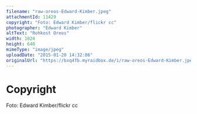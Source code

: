```yaml
---
filename: "raw-oreos-Edward-Kimber.jpeg"
attachmentId: 11429
copyright: "Foto: Edward Kimber/flickr cc"
photographer: "Edward Kimber"
altText: "Rohkost Oreos"
width: 1024
height: 640
mimeType: "image/jpeg"
uploadDate: "2015-01-20 14:32:06"
originalUrl: "https://bxq4fb.myraidbox.de/i/raw-oreos-Edward-Kimber.jpeg"
---
```


# Copyright

Foto: Edward Kimber/flickr cc
